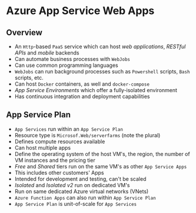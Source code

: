 # Azure App Service Web Apps

## Overview

- An `Http`-based `PaaS` service which can host _web applications_, _RESTful APIs_ and _mobile_ backends
- Can automate business processes with `WebJobs`
- Can use common programming languages
- `WebJobs` can run background processes such as `Powershell` scripts, `Bash` scripts, etc.
- Can host `Docker` containers, as well and `docker-compose`
- _App Service Environments_ which offer a fully-isolated environment
- Has continuous integration and deployment capabilities

## App Service Plan

- `App Services` run within an `App Service Plan`
- Resource type is `Microsof.Web/serverfarms` (note the plural)
- Defines compute resources available
- Can host multiple apps
- Define the operating system of the host VM's, the region, the number of VM instances and the pricing tier
- _Free_ and _Shared_ tiers run on the same VM's as other `App Service Apps`
- This includes other customers' Apps
- Intended for development and testing, can't be scaled
- _Isolated_ and _Isolated v2_ run on dedicated VM's
- Run on same dedicated Azure virtual networks (VNets)
- `Azure Function Apps` can also run within `App Service Plan`
- `App Service Plan` is unit-of-scale for `App Services`
